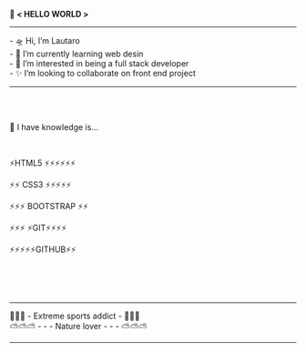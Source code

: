 
<strong> 💬 < HELLO WORLD >  </strong> 
<hr>
- 🛸 Hi, I’m Lautaro <br>
- 🌱 I’m currently learning web desin<br>
- 🔭 I’m interested in being a full stack developer<br>
- ✨ I’m looking to collaborate on front end project<br>
<hr>
<br>  
<br>   
  
🧠 I have knowledge is...
  
<br> 
  
⚡HTML5 ⚡⚡⚡⚡⚡⚡                                 

⚡⚡ CSS3 ⚡⚡⚡⚡⚡

⚡⚡⚡ BOOTSTRAP ⚡⚡

⚡⚡⚡ ⚡GIT⚡⚡⚡⚡

⚡⚡⚡⚡⚡GITHUB⚡⚡
  
<br>
<br>
<br>
  <hr>
🦄🦄🦄 - Extreme sports addict - 🦄🦄🦄
  <br>
⛅️⛅️⛅️ - - - Nature lover - - - ⛅️⛅️⛅️

<hr>
  
<!--
**Sh4dowPri3st/Sh4dowPri3st** is a ✨ _special_ ✨ repository because its `README.md` (this file) appears on your GitHub profile.

Here are some ideas to get you started:

- 🔭 I’m currently working on ...
- 🌱 I’m currently learning ...
- 👯 I’m looking to collaborate on ...
- 🤔 I’m looking for help with ...
- 💬 Ask me about ...
- 📫 How to reach me: ...
- 😄 Pronouns: ...
- ⚡ Fun fact: ...

🛸
🧉 
🗽
🧙‍♂️ 
🔮
🌳  
🃏  
🐈
⚛︎ 
🅰️ 
🪀
⛅️ 
🧶 
🧠
👁
🧿 
⚗️
🧮 
🦄 
👨‍🍳 
🧑🏽‍💻
-->
